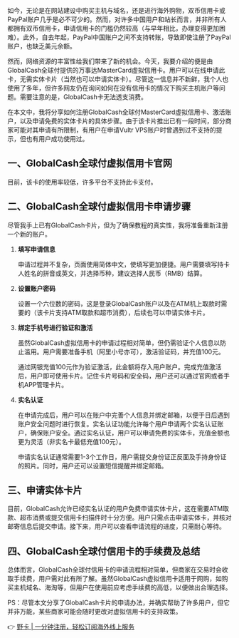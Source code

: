 如今，无论是在网站建设中购买主机与域名，还是进行海外购物，双币信用卡或PayPal账户几乎是必不可少的。然而，对许多中国用户和站长而言，并非所有人都拥有双币信用卡，申请信用卡的门槛仍然较高（与早年相比，办理变得更加困难）。此外，自去年起，PayPal中国账户之间不支持转账，导致即使注册了PayPal账户，也缺乏美元余额。

然而，网络资源的丰富性给我们带来了新的机会。今天，我要介绍的便是由GlobalCash全球付提供的万事达MasterCard虚拟信用卡。用户可以在线申请此卡，无需实体卡片（当然也可以申请实体卡）。尽管这一信息并不新鲜，我个人也使用了多年，但许多网友仍在询问如何在没有信用卡的情况下购买主机账户等问题。需要注意的是，GlobalCash卡无法透支消费。

在本文中，我将分享如何注册GlobalCash全球付MasterCard虚拟信用卡、激活账户，以及申请免费的实体卡片的具体步骤。由于该卡片推出已有一段时间，部分商家可能对其申请有所限制，有用户在申请Vultr VPS账户时曾遇到过不支持的提示，但也有用户成功使用过。

## 一、GlobalCash全球付虚拟信用卡官网

目前，该卡的使用率较低，许多平台不支持此卡支付。

## 二、GlobalCash全球付虚拟信用卡申请步骤

尽管我手上已有GlobalCash卡片，但为了确保教程的真实性，我将准备重新注册一个新的账户。

1. **填写申请信息**
   
   申请过程并不复杂，页面使用简体中文，使填写更加便捷。用户需要填写持卡人姓名的拼音或英文，并选择币种，建议选择人民币（RMB）结算。

2. **设置账户密码**

   设置一个六位数的密码，这是登录GlobalCash账户以及在ATM机上取款时需要的（该卡片支持ATM取款和超市消费），后续也可以申请实体卡片。

3. **绑定手机号进行验证和激活**

   虽然GlobalCash虚拟信用卡的申请过程相对简单，但仍需验证个人信息以防止滥用。用户需要准备手机（阿里小号亦可），激活验证码，并充值100元。

   通过网银充值100元作为验证激活，此金额将存入用户账户。完成充值激活后，用户即可使用卡片。记住卡片号码和安全码，用户还可以通过官网或者手机APP管理卡片。

4. **实名认证**

   在申请完成后，用户可以在账户中完善个人信息并绑定邮箱，以便于日后遇到账户安全问题时进行恢复。实名认证功能允许每个用户申请两个实名认证账户，确保账户安全。通过实名认证，用户可以申请免费的实体卡，充值金额也更为灵活（非实名卡最低充值100元）。

   申请实名认证通常需要1-3个工作日，用户需提交身份证正反面及手持身份证的照片。同时，用户还可以设置短信提醒并绑定邮箱。

## 三、申请实体卡片

目前，GlobalCash允许已经实名认证的用户免费申请实体卡片，这在需要ATM取款、超市消费或提交信用卡扫描件时十分方便。用户只需点击申请实体卡，并核对邮寄信息后提交申请。接下来，用户可以查看申请流程的进度，只需耐心等待。

## 四、GlobalCash全球付信用卡的手续费及总结

总体而言，GlobalCash全球付信用卡的申请流程相对简单，但商家在交易时会收取手续费，用户需对此有所了解。虽然GlobalCash虚拟信用卡适用于网购，如购买主机域名、海淘等，但用户在使用前应考虑手续费的高低，以便做出合理选择。

PS：尽管本文分享了GlobalCash卡片的申请办法，并确实帮助了许多用户，但它并非万能，某些商家可能会随时更改对虚拟信用卡的支持政策。

👉 [野卡 | 一分钟注册，轻松订阅海外线上服务](https://bit.ly/bewildcard)